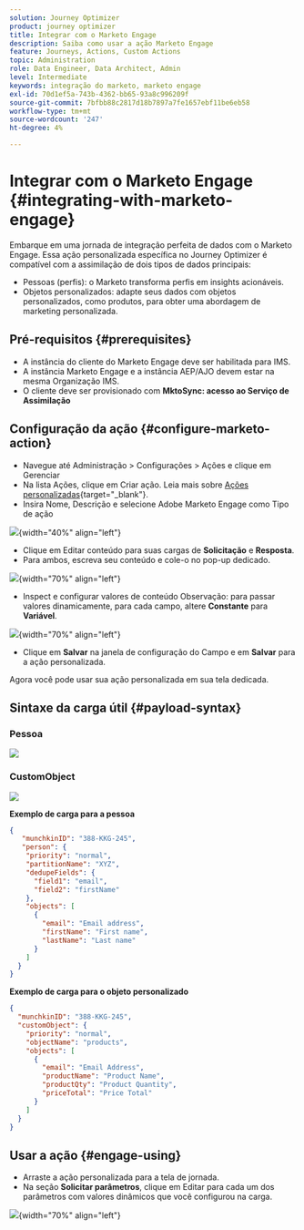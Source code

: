 ```yaml
---
solution: Journey Optimizer
product: journey optimizer
title: Integrar com o Marketo Engage
description: Saiba como usar a ação Marketo Engage
feature: Journeys, Actions, Custom Actions
topic: Administration
role: Data Engineer, Data Architect, Admin
level: Intermediate
keywords: integração do marketo, marketo engage
exl-id: 70d1ef5a-743b-4362-bb65-93a8c996209f
source-git-commit: 7bfbb88c2817d18b7897a7fe1657ebf11be6eb58
workflow-type: tm+mt
source-wordcount: '247'
ht-degree: 4%

---
```


# Integrar com o Marketo Engage {#integrating-with-marketo-engage}

Embarque em uma jornada de integração perfeita de dados com o Marketo Engage. Essa ação personalizada específica no Journey Optimizer é compatível com a assimilação de dois tipos de dados principais:

* Pessoas (perfis): o Marketo transforma perfis em insights acionáveis.
* Objetos personalizados: adapte seus dados com objetos personalizados, como produtos, para obter uma abordagem de marketing personalizada.

## Pré-requisitos {#prerequisites}

* A instância do cliente do Marketo Engage deve ser habilitada para IMS.
* A instância Marketo Engage e a instância AEP/AJO devem estar na mesma Organização IMS.
* O cliente deve ser provisionado com **MktoSync: acesso ao Serviço de Assimilação**

## Configuração da ação {#configure-marketo-action}

* Navegue até Administração > Configurações > Ações e clique em Gerenciar
* Na lista Ações, clique em Criar ação. Leia mais sobre [Ações personalizadas](../building-journeys/using-custom-actions.md){target="_blank"}.
* Insira Nome, Descrição e selecione Adobe Marketo Engage como Tipo de ação

![](assets/engage-customaction-creation.png){width="40%" align="left"}

* Clique em Editar conteúdo para suas cargas de **Solicitação** e **Resposta**.
* Para ambos, escreva seu conteúdo e cole-o no pop-up dedicado.

![](assets/engage-customaction-payload.png){width="70%" align="left"}

* Inspect e configurar valores de conteúdo
Observação: para passar valores dinamicamente, para cada campo, altere **Constante** para **Variável**.

![](assets/engage-customaction-payload-fields.png){width="70%" align="left"}

* Clique em **Salvar** na janela de configuração do Campo e em **Salvar** para a ação personalizada.

Agora você pode usar sua ação personalizada em sua tela dedicada.


## Sintaxe da carga útil {#payload-syntax}

### Pessoa

![](assets/payload-person.png)

### CustomObject

![](assets/payload-customobject.png)


**Exemplo de carga para a pessoa**

```json
{
   "munchkinID": "388-KKG-245",  
   "person": {
    "priority": "normal",
    "partitionName": "XYZ",
    "dedupeFields": {
      "field1": "email",
      "field2": "firstName"
    },
    "objects": [
      {
        "email": "Email address",
        "firstName": "First name",
        "lastName": "Last name"
      }
    ]
  }
}
```

**Exemplo de carga para o objeto personalizado**

```json
{
  "munchkinID": "388-KKG-245", 
  "customObject": {
    "priority": "normal",
    "objectName": "products",
    "objects": [
      {
        "email": "Email Address",
        "productName": "Product Name",
        "productQty": "Product Quantity",
        "priceTotal": "Price Total"
      }
    ]
  }
}
```


## Usar a ação {#engage-using}

* Arraste a ação personalizada para a tela de jornada.
* Na seção **Solicitar parâmetros**, clique em Editar para cada um dos parâmetros com valores dinâmicos que você configurou na carga.

![](assets/engage-use-canvas.png){width="70%" align="left"}
